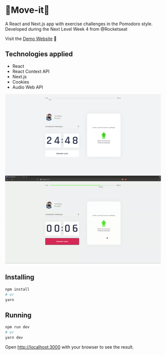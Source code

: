 # 🏅Move-it🏃 

A React and Next.js app with exercise challenges in the Pomodoro style. Developed during the Next Level Week 4 from @Rocketseat

Visit the <a href="https://moveit-dev.netlify.app/">Demo Website</a> 🚀

## Technologies applied 

- React
- React Context API
- Next.js
- Cookies
- Audio Web API

<img src="screenshots/home-page.png"
width="800"
/>
<img src="screenshots/app-behavior.gif"
width="800"
/>
 
## Installing

```bash
npm install
# or
yarn
```

## Running

```bash
npm run dev
# or
yarn dev
```

Open [http://localhost:3000](http://localhost:3000) with your browser to see the result.
